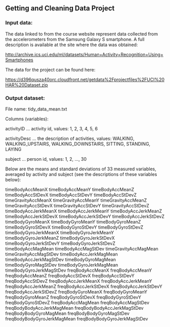 ## Getting and Cleaning Data Project

### Input data:
The data linked to from the course website represent data collected from the accelerometers from the Samsung Galaxy S smartphone. A full description is available at the site where the data was obtained: 

http://archive.ics.uci.edu/ml/datasets/Human+Activity+Recognition+Using+Smartphones 

The data for the project can be found here: 

https://d396qusza40orc.cloudfront.net/getdata%2Fprojectfiles%2FUCI%20HAR%20Dataset.zip

### Output dataset:

File name: tidy_data_mean.txt

Columns (variables):

activityID ... activity id, values: 1, 2, 3, 4, 5, 6

activityDesc ... the description of activities, values: WALKING, WALKING_UPSTAIRS, WALKING_DOWNSTAIRS,	SITTING,	STANDING,  LAYING

subject ... person id, values: 1, 2, ..., 30


Below are the means and standard deviations of 33 measured variables, averaged by activity and subject (see the descriptions of these variables below):

timeBodyAccMeanX
timeBodyAccMeanY
timeBodyAccMeanZ
timeBodyAccStDevX
timeBodyAccStDevY
timeBodyAccStDevZ
timeGravityAccMeanX
timeGravityAccMeanY
timeGravityAccMeanZ
timeGravityAccStDevX
timeGravityAccStDevY
timeGravityAccStDevZ
timeBodyAccJerkMeanX
timeBodyAccJerkMeanY
timeBodyAccJerkMeanZ
timeBodyAccJerkStDevX
timeBodyAccJerkStDevY
timeBodyAccJerkStDevZ
timeBodyGyroMeanX
timeBodyGyroMeanY
timeBodyGyroMeanZ
timeBodyGyroStDevX
timeBodyGyroStDevY
timeBodyGyroStDevZ
timeBodyGyroJerkMeanX
timeBodyGyroJerkMeanY
timeBodyGyroJerkMeanZ
timeBodyGyroJerkStDevX
timeBodyGyroJerkStDevY
timeBodyGyroJerkStDevZ
timeBodyAccMagMean
timeBodyAccMagStDev
timeGravityAccMagMean
timeGravityAccMagStDev
timeBodyAccJerkMagMean
timeBodyAccJerkMagStDev
timeBodyGyroMagMean
timeBodyGyroMagStDev
timeBodyGyroJerkMagMean
timeBodyGyroJerkMagStDev
freqBodyAccMeanX
freqBodyAccMeanY
freqBodyAccMeanZ
freqBodyAccStDevX
freqBodyAccStDevY
freqBodyAccStDevZ
freqBodyAccJerkMeanX
freqBodyAccJerkMeanY
freqBodyAccJerkMeanZ
freqBodyAccJerkStDevX
freqBodyAccJerkStDevY
freqBodyAccJerkStDevZ
freqBodyGyroMeanX
freqBodyGyroMeanY
freqBodyGyroMeanZ
freqBodyGyroStDevX
freqBodyGyroStDevY
freqBodyGyroStDevZ
freqBodyAccMagMean
freqBodyAccMagStDev
freqBodyBodyAccJerkMagMean
freqBodyBodyAccJerkMagStDev
freqBodyBodyGyroMagMean
freqBodyBodyGyroMagStDev
freqBodyBodyGyroJerkMagMean
freqBodyBodyGyroJerkMagStDev

